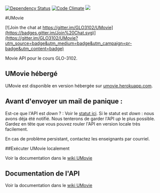 [![Dependency Status](https://david-dm.org/glo3102/umovie.svg)](https://david-dm.org/GLO3102/Umovie)
[![Code Climate](https://codeclimate.com/github/GLO3102/UMovie/badges/gpa.svg)](https://codeclimate.com/github/GLO3102/UMovie)
<a href="https://www.statuscake.com" title="Website Uptime Monitoring"><img src="https://www.statuscake.com/App/button/index.php?Track=bggF7iyFwd&Days=1&Design=3" /></a>

#UMovie

[![Join the chat at https://gitter.im/GLO3102/UMovie](https://badges.gitter.im/Join%20Chat.svg)](https://gitter.im/GLO3102/UMovie?utm_source=badge&utm_medium=badge&utm_campaign=pr-badge&utm_content=badge)

Movie API pour le cours GLO-3102.

## UMovie hébergé

UMovie est disponible en version hébergée sur [umovie.herokuapp.com](https://umovie.herokuapp.com/).

## Avant d'envoyer un mail de panique : 
Est-ce que l'API est _down_ ? : Voir le [statut ici](http://uptime.statuscake.com/?TestID=58ArsNGh0S).
Si le statut est _down_ : nous avons déja été notifié. Nous tenterons de garder l'API _up_ le plus possible. Gardez en tête que vous pouvez rouler l'API en version locale très facilement.

En cas de problème persistant, contactez les enseignants par courriel.

##Exécuter UMovie localement

Voir la documentation dans le [wiki UMovie](https://github.com/GLO3102/UMovie/wiki/1.-Installation-locale-UMovie)

## Documentation de l'API

Voir la documentation dans le [wiki UMovie](https://github.com/GLO3102/UMovie/wiki/2-API)
